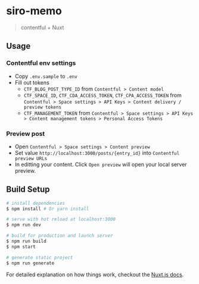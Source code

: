 # siro-memo

> contentful + Nuxt

## Usage

### Contentful env settings

- Copy `.env.sample` to `.env`
- Fill out tokens
  - `CTF_BLOG_POST_TYPE_ID` from  `Contentful > Content model`
  - `CTF_SPACE_ID`, `CTF_CDA_ACCESS_TOKEN`, `CTF_CPA_ACCESS_TOKEN` from `Contentful > Space settings > API Keys > Content delivery / preview tokens`
  - `CTF_MANAGEMENT_TOKEN` from `Contentful > Space settings > API Keys > Content management tokens > Personal Access Tokens`

### Preview post

- Open `Contentful > Space settings > Content preview`
- Set value `http://localhost:3000/posts/{entry_id}` into `Contentful preview URLs`
- In editting your content. Click `Open preview` will open your local server preview.

## Build Setup

```bash
# install dependencies
$ npm install # Or yarn install

# serve with hot reload at localhost:3000
$ npm run dev

# build for production and launch server
$ npm run build
$ npm start

# generate static project
$ npm run generate
```

For detailed explanation on how things work, checkout the [Nuxt.js docs](https://github.com/nuxt/nuxt.js).
